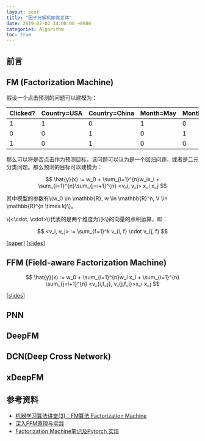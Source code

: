 ```yaml
---
layout: post
title: "因子分解机即其变体"
date: 2019-02-02 14:00:00 +0800
categories: Algorithm
toc: true
---
```


## 前言

## FM (Factorization Machine)


假设一个点击预测的问题可以建模为：

| Clicked? | Country=USA | Country=China | Month=May | Month=June | Month=July | Type=Movie | Type=Game |
|----------|-------------|---------------|-----------|------------|------------|------------|-----------|
| 1        | 1           | 0             | 1         | 0          | 0          | 1          | 0         |
| 0        | 0           | 1             | 0         | 1          | 0          | 0          | 1         |
| 1        | 0           | 1             | 0         | 0          | 1          | 0          | 1         |

那么可以将是否点击作为预测目标，该问题可以认为是一个回归问题，或者是二元分类问题。那么预测的目标可以建模为：

$$
\hat{y}(x) := w_0 + \sum_{i=1}^{n}w_ix_i + \sum_{i=1}^{n}\sum_{j=i+1}^{n} <v_i, v_j> x_i x_j
$$

其中模型的参数有\\(w_0 \in \mathbb{R}, w \in \mathbb{R}^n, V \in \mathbb{R}^{n \times k}\\)。

\\(<\cdot, \cdot>\\)代表的是两个维度为\\(k\\)的向量的点积运算，即：

$$
<v_i, v_j> := \sum_{f=1}^k v_{i, f} \cdot v_{j, f}
$$


[[paper](https://www.csie.ntu.edu.tw/~b97053/paper/Rendle2010FM.pdf)] [[slides](http://www.cs.cmu.edu/~wcohen/10-605/2015-guest-lecture/FM.pdf)]

## FFM (Field-aware Factorization Machine)

$$
\hat{y}(x) := w_0 + \sum_{i=1}^{n}w_i x_i + \sum_{i=1}^{n} \sum_{j=i+1}^{n} <v_{i,f_j}, v_{j,f_i}>x_i x_j
$$

[[slides](https://www.csie.ntu.edu.tw/~r01922136/slides/ffm.pdf)]

## PNN

## DeepFM


## DCN(Deep Cross Network)

## xDeepFM

## 参考资料

* [机器学习算法讲堂(3)：FM算法 Factorization Machine](https://www.bilibili.com/video/av31750829/)
* [深入FFM原理与实践](https://tech.meituan.com/2016/03/03/deep-understanding-of-ffm-principles-and-practices.html)
* [Factorization Machine笔记及Pytorch 实现](http://shomy.top/2018/12/31/factorization-machine/)
